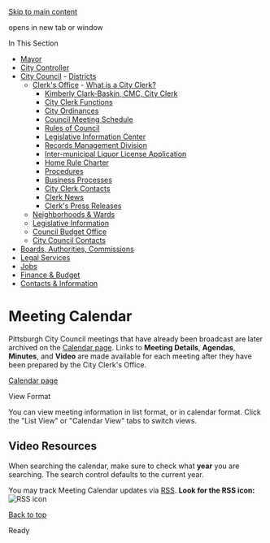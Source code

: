 [Skip to main content](https://www.pittsburghpa.gov/City-Government/City-Council/Clerks-Office/Legislative-Information-Center/Meeting-Calendar#main-content)

opens in new tab or window

In This Section

- [Mayor](https://www.pittsburghpa.gov/City-Government/Mayor)
- [City Controller](https://www.pittsburghpa.gov/City-Government/City-Controllers-Office)
- [City Council](https://www.pittsburghpa.gov/City-Government/City-Council)  - [Districts](https://www.pittsburghpa.gov/City-Government/City-Council/Districts)
  - [Clerk's Office](https://www.pittsburghpa.gov/City-Government/City-Council/Clerks-Office)    - [What is a City Clerk?](https://www.pittsburghpa.gov/City-Government/City-Council/Clerks-Office/What-is-a-City-Clerk)
    - [Kimberly Clark-Baskin, CMC, City Clerk](https://www.pittsburghpa.gov/City-Government/City-Council/Clerks-Office/Kimberly-D.-Clark-Baskin)
    - [City Clerk Functions](https://www.pittsburghpa.gov/City-Government/City-Council/Clerks-Office/City-Clerk-Functions)
    - [City Ordinances](https://www.pittsburghpa.gov/City-Government/City-Council/Clerks-Office/City-Ordinances)
    - [Council Meeting Schedule](https://www.pittsburghpa.gov/City-Government/City-Council/Clerks-Office/Council-Meeting-Schedule)
    - [Rules of Council](https://www.pittsburghpa.gov/City-Government/City-Council/Clerks-Office/Rules-of-Council)
    - [Legislative Information Center](https://www.pittsburghpa.gov/City-Government/City-Council/Clerks-Office/Legislative-Information-Center)
    - [Records Management Division](https://www.pittsburghpa.gov/City-Government/City-Council/Clerks-Office/Records-Management-Division)
    - [Inter-municipal Liquor License Application](https://www.pittsburghpa.gov/City-Government/City-Council/Clerks-Office/Inter-municipal-Liquor-License-Application)
    - [Home Rule Charter](https://www.pittsburghpa.gov/City-Government/City-Council/Clerks-Office/Home-Rule-Charter)
    - [Procedures](https://www.pittsburghpa.gov/City-Government/City-Council/Clerks-Office/Procedures)
    - [Business Processes](https://www.pittsburghpa.gov/City-Government/City-Council/Clerks-Office/Business-Processes)
    - [City Clerk Contacts](https://www.pittsburghpa.gov/City-Government/City-Council/Clerks-Office/City-Clerk-Contacts)
    - [Clerk News](https://www.pittsburghpa.gov/City-Government/City-Council/Clerks-Office/Clerk-News)
    - [Clerk's Press Releases](https://www.pittsburghpa.gov/City-Government/City-Council/Clerks-Office/Clerks-Press-Releases)
  - [Neighborhoods & Wards](https://www.pittsburghpa.gov/City-Government/City-Council/Neighborhoods-Wards)
  - [Legislative Information](https://www.pittsburghpa.gov/City-Government/City-Council/Legislative-Information)
  - [Council Budget Office](https://www.pittsburghpa.gov/City-Government/City-Council/Council-Budget-Office)
  - [City Council Contacts](https://www.pittsburghpa.gov/City-Government/City-Council/Council-Contacts)
- [Boards, Authorities, Commissions](https://www.pittsburghpa.gov/City-Government/Boards-Authorities-Commissions)
- [Legal Services](https://www.pittsburghpa.gov/City-Government/Legal-Services)
- [Jobs](https://www.pittsburghpa.gov/City-Government/Jobs)
- [Finance & Budget](https://www.pittsburghpa.gov/City-Government/Finance-Budget)
- [Contacts & Information](https://www.pittsburghpa.gov/City-Government/Contacts-Information)

# Meeting Calendar

Pittsburgh City Council meetings that have already been broadcast are later archived on the [Calendar page](https://pittsburgh.legistar.com/Calendar.aspx). Links to **Meeting Details**, **Agendas**, **Minutes**, and **Video** are made available for each meeting after they have been prepared by the City Clerk's Office.

[Calendar page](https://pittsburgh.legistar.com/Calendar.aspx)

View Format

You can view meeting information in list format, or in calendar format. Click the "List View" or "Calendar View" tabs to switch views.

## Video Resources

When searching the calendar, make sure to check what **year** you are searching. The search control defaults to the current year.

You may track Meeting Calendar updates via [RSS](https://www.digitalwebsolutions.com/blog/rss-feed-seo-benefits/). **Look for the RSS icon:**![RSS icon](https://www.pittsburghpa.gov/files/assets/city/v/1/clerk/images/rss.gif)

[Back to top](https://www.pittsburghpa.gov/City-Government/City-Council/Clerks-Office/Legislative-Information-Center/Meeting-Calendar#body-top)

Ready
